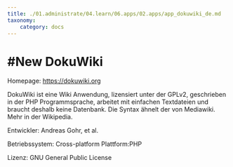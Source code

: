 ```yaml
---
title: ./01.administrate/04.learn/06.apps/02.apps/app_dokuwiki_de.md
taxonomy:
    category: docs
---
```

#New DokuWiki
========

Homepage: https://dokuwiki.org

DokuWiki ist eine Wiki Anwendung, lizensiert unter der GPLv2, geschrieben in der PHP Programmsprache, arbeitet mit einfachen Textdateien und braucht deshalb keine Datenbank. Die Syntax ähnelt der von Mediawiki. Mehr in der Wikipedia.

Entwickler: Andreas Gohr, et al.

Betriebssystem: Cross-platform
Plattform:PHP

Lizenz: GNU General Public License
